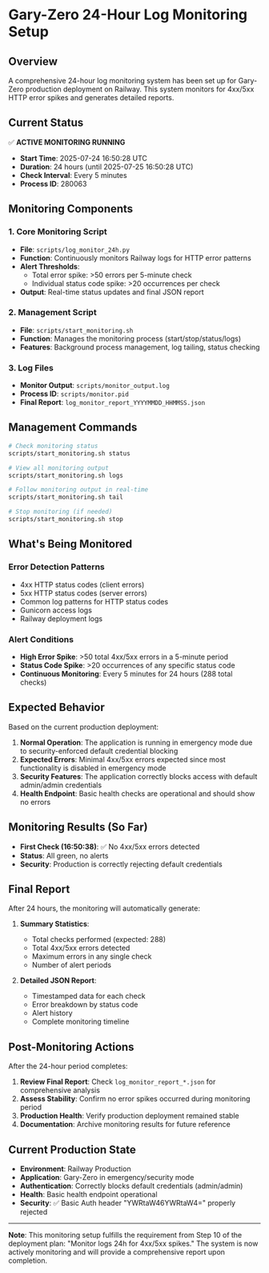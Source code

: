 # Gary-Zero 24-Hour Log Monitoring Setup


## Overview

A comprehensive 24-hour log monitoring system has been set up for Gary-Zero production deployment on Railway. This system monitors for 4xx/5xx HTTP error spikes and generates detailed reports.


## Current Status

✅ **ACTIVE MONITORING RUNNING**

- **Start Time**: 2025-07-24 16:50:28 UTC
- **Duration**: 24 hours (until 2025-07-25 16:50:28 UTC)
- **Check Interval**: Every 5 minutes
- **Process ID**: 280063


## Monitoring Components

### 1. Core Monitoring Script

- **File**: `scripts/log_monitor_24h.py`
- **Function**: Continuously monitors Railway logs for HTTP error patterns
- **Alert Thresholds**:
  - Total error spike: >50 errors per 5-minute check
  - Individual status code spike: >20 occurrences per check
- **Output**: Real-time status updates and final JSON report

### 2. Management Script

- **File**: `scripts/start_monitoring.sh`
- **Function**: Manages the monitoring process (start/stop/status/logs)
- **Features**: Background process management, log tailing, status checking

### 3. Log Files

- **Monitor Output**: `scripts/monitor_output.log`
- **Process ID**: `scripts/monitor.pid`
- **Final Report**: `log_monitor_report_YYYYMMDD_HHMMSS.json`


## Management Commands

```bash
# Check monitoring status
scripts/start_monitoring.sh status

# View all monitoring output
scripts/start_monitoring.sh logs

# Follow monitoring output in real-time
scripts/start_monitoring.sh tail

# Stop monitoring (if needed)
scripts/start_monitoring.sh stop
```


## What's Being Monitored

### Error Detection Patterns

- 4xx HTTP status codes (client errors)
- 5xx HTTP status codes (server errors)
- Common log patterns for HTTP status codes
- Gunicorn access logs
- Railway deployment logs

### Alert Conditions

- **High Error Spike**: >50 total 4xx/5xx errors in a 5-minute period
- **Status Code Spike**: >20 occurrences of any specific status code
- **Continuous Monitoring**: Every 5 minutes for 24 hours (288 total checks)


## Expected Behavior

Based on the current production deployment:

1. **Normal Operation**: The application is running in emergency mode due to security-enforced default credential blocking
2. **Expected Errors**: Minimal 4xx/5xx errors expected since most functionality is disabled in emergency mode
3. **Security Features**: The application correctly blocks access with default admin/admin credentials
4. **Health Endpoint**: Basic health checks are operational and should show no errors


## Monitoring Results (So Far)

- **First Check (16:50:38)**: ✅ No 4xx/5xx errors detected
- **Status**: All green, no alerts
- **Security**: Production is correctly rejecting default credentials


## Final Report

After 24 hours, the monitoring will automatically generate:

1. **Summary Statistics**:
   - Total checks performed (expected: 288)
   - Total 4xx/5xx errors detected
   - Maximum errors in any single check
   - Number of alert periods

2. **Detailed JSON Report**:
   - Timestamped data for each check
   - Error breakdown by status code
   - Alert history
   - Complete monitoring timeline


## Post-Monitoring Actions

After the 24-hour period completes:

1. **Review Final Report**: Check `log_monitor_report_*.json` for comprehensive analysis
2. **Assess Stability**: Confirm no error spikes occurred during monitoring period
3. **Production Health**: Verify production deployment remained stable
4. **Documentation**: Archive monitoring results for future reference


## Current Production State

- **Environment**: Railway Production
- **Application**: Gary-Zero in emergency/security mode
- **Authentication**: Correctly blocks default credentials (admin/admin)
- **Health**: Basic health endpoint operational
- **Security**: ✅ Basic Auth header "YWRtaW46YWRtaW4=" properly rejected

---

**Note**: This monitoring setup fulfills the requirement from Step 10 of the deployment plan: "Monitor logs 24h for 4xx/5xx spikes." The system is now actively monitoring and will provide a comprehensive report upon completion.
